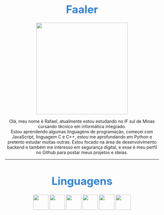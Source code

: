 <h1 align= "center"style="color: #3081D9; text-aling: center; font-size: 35px;">Faaler</h1>










<div align="center">
  <img style = "width: 300px "src="https://images-wixmp-ed30a86b8c4ca887773594c2.wixmp.com/f/5f08495c-3de1-4a09-b3ab-0d51e7bdab3b/dabz74g-a61a26db-d222-4c06-832b-9ab220a9f632.gif?token=eyJ0eXAiOiJKV1QiLCJhbGciOiJIUzI1NiJ9.eyJzdWIiOiJ1cm46YXBwOjdlMGQxODg5ODIyNjQzNzNhNWYwZDQxNWVhMGQyNmUwIiwiaXNzIjoidXJuOmFwcDo3ZTBkMTg4OTgyMjY0MzczYTVmMGQ0MTVlYTBkMjZlMCIsIm9iaiI6W1t7InBhdGgiOiJcL2ZcLzVmMDg0OTVjLTNkZTEtNGEwOS1iM2FiLTBkNTFlN2JkYWIzYlwvZGFiejc0Zy1hNjFhMjZkYi1kMjIyLTRjMDYtODMyYi05YWIyMjBhOWY2MzIuZ2lmIn1dXSwiYXVkIjpbInVybjpzZXJ2aWNlOmZpbGUuZG93bmxvYWQiXX0.LBzyWmO0GnILkfAxDoB_v7u3hIwJRHlXRkubzQKdAcU">
</div>
<div align = "center">
<p style="weght: 500">Olá, meu nome é Rafael, atualmente estou estudando no IF sul de Minas cursando têcnico em informática integrado. <br>
Estou aprendendo algumas linguagens de programação, começei com JavaScript, linguagem C e C++, estou me aprofundando em Python e pretento estudar muitas outras. Estou focado na área de desenvolvimento backend e também me interesso em segurança digital, e esse é meu perfil no Github para postar meus projetos e ideias.
</p>
</div>

---

<div align = "center">
<h1 style="color: #3081D9; font-size: 35px;">Linguagens</h1>


[<img style="height: 50px;" src="https://img.shields.io/badge/C-00599C?style=for-the-badge&logo=c&logoColor=white">](<https://camo.githubusercontent.com/3e1012ffd12fb3c5a64eb49efb221ba71e9c84bb12f64b2a230351ae5a831da3/68747470733a2f2f696d672e736869656c64732e696f2f62616467652f432d3030353939433f7374796c653d666f722d7468652d6261646765266c6f676f3d63266c6f676f436f6c6f723d7768697465>)
[<img style="height: 50px;" src="https://img.shields.io/badge/C%2B%2B-00599C?style=for-the-badge&logo=c%2B%2B&logoColor=white">](<https://camo.githubusercontent.com/121f5000155889c0642b8a6b2a33a7f5fbe5c32d9133dac405ac269da15fcf94/68747470733a2f2f696d672e736869656c64732e696f2f62616467652f432532422532422d3030353939433f7374796c653d666f722d7468652d6261646765266c6f676f3d63253242253242266c6f676f436f6c6f723d7768697465>)
[<img style="height: 50px;" src="https://img.shields.io/badge/Python-14354C?style=for-the-badge&logo=python&logoColor=white">](<https://camo.githubusercontent.com/27250b9f428b32314f8610e1a996939cc116da5f8c4d8a2f8ed37104275085b8/68747470733a2f2f696d672e736869656c64732e696f2f62616467652f507974686f6e2d3134333534433f7374796c653d666f722d7468652d6261646765266c6f676f3d707974686f6e266c6f676f436f6c6f723d7768697465>)
[<img style="height: 50px;" src="https://img.shields.io/badge/JavaScript-323330?style=for-the-badge&logo=javascript&logoColor=F7DF1E">](<https://camo.githubusercontent.com/9d07c04bdd98c662d5df9d4e1cc1de8446ffeaebca330feb161f1fb8e1188204/68747470733a2f2f696d672e736869656c64732e696f2f62616467652f4a6176615363726970742d4637444631453f7374796c653d666f722d7468652d6261646765266c6f676f3d6a617661736372697074266c6f676f436f6c6f723d626c61636b>)
[<img style="height: 50px;" src="https://img.shields.io/badge/HTML5-E34F26?style=for-the-badge&logo=html5&logoColor=white">](<https://camo.githubusercontent.com/d63d473e728e20a286d22bb2226a7bf45a2b9ac6c72c59c0e61e9730bfe4168c/68747470733a2f2f696d672e736869656c64732e696f2f62616467652f48544d4c352d4533344632363f7374796c653d666f722d7468652d6261646765266c6f676f3d68746d6c35266c6f676f436f6c6f723d7768697465>)
[<img style="height: 50px;" src="https://img.shields.io/badge/CSS3-1572B6?style=for-the-badge&logo=css3&logoColor=white">](<https://camo.githubusercontent.com/3a0f693cfa032ea4404e8e02d485599bd0d192282b921026e89d271aaa3d7565/68747470733a2f2f696d672e736869656c64732e696f2f62616467652f435353332d3135373242363f7374796c653d666f722d7468652d6261646765266c6f676f3d63737333266c6f676f436f6c6f723d7768697465>)

</div>
